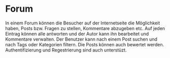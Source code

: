 # Forum


In einem Forum können die Besucher auf der Internetseite die Möglichkeit haben, Posts bzw. Fragen zu stellen, Kommentare abzugeben etc. Auf jeden Eintrag können alle antworten und der Autor kann ihn bearbeitet und Kommentare verwalten.
Der Benutzer kann nach einem Post suchen und nach Tags oder Kategorien filtern.
Die Posts können auch bewertet werden.
Authentifizierung und Regestrierung sind auch unterstüzt.
